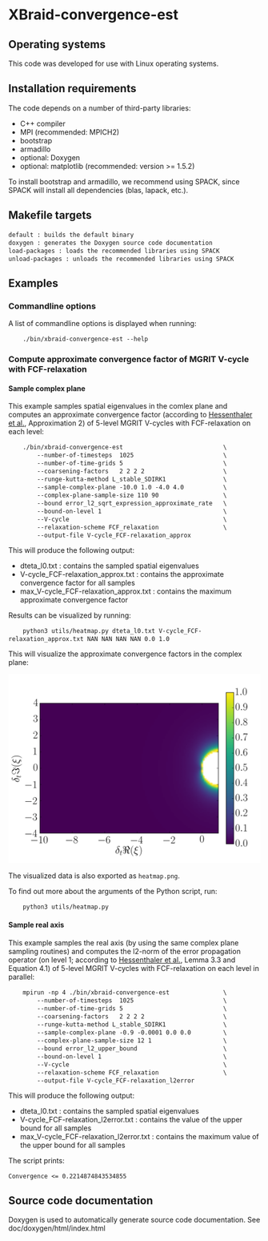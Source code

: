 # XBraid-convergence-est

## Operating systems

This code was developed for use with Linux operating systems.

## Installation requirements

The code depends on a number of third-party libraries:

* C++ compiler
* MPI (recommended: MPICH2)
* bootstrap
* armadillo
* optional: Doxygen
* optional: matplotlib (recommended: version >= 1.5.2)

To install bootstrap and armadillo, we recommend using SPACK, since SPACK will install all dependencies (blas, lapack, etc.).

## Makefile targets

    default : builds the default binary
    doxygen : generates the Doxygen source code documentation
    load-packages : loads the recommended libraries using SPACK
    unload-packages : unloads the recommended libraries using SPACK

## Examples

### Commandline options

A list of commandline options is displayed when running:

```
    ./bin/xbraid-convergence-est --help
```

### Compute approximate convergence factor of MGRIT V-cycle with FCF-relaxation

#### Sample complex plane

This example samples spatial eigenvalues in the comlex plane
and computes an approximate convergence factor (according to [Hessenthaler et al.](https://arxiv.org/abs/1812.11508), Approximation 2)
of 5-level MGRIT V-cycles with FCF-relaxation on each level:

```
    ./bin/xbraid-convergence-est                            \
        --number-of-timesteps  1025                         \
        --number-of-time-grids 5                            \
        --coarsening-factors   2 2 2 2                      \
        --runge-kutta-method L_stable_SDIRK1                \
        --sample-complex-plane -10.0 1.0 -4.0 4.0           \
        --complex-plane-sample-size 110 90                  \
        --bound error_l2_sqrt_expression_approximate_rate   \
        --bound-on-level 1                                  \
        --V-cycle                                           \
        --relaxation-scheme FCF_relaxation                  \
        --output-file V-cycle_FCF-relaxation_approx
```

This will produce the following output:

* dteta_l0.txt : contains the sampled spatial eigenvalues
* V-cycle_FCF-relaxation_approx.txt : contains the approximate convergence factor for all samples
* max_V-cycle_FCF-relaxation_approx.txt : contains the maximum approximate convergence factor

Results can be visualized by running:

```
    python3 utils/heatmap.py dteta_l0.txt V-cycle_FCF-relaxation_approx.txt NAN NAN NAN NAN 0.0 1.0
```

This will visualize the approximate convergence factors in the complex plane:

![Image: Approximate convergence factor for 5-level V-cycles with FCF-relaxation (SDIRK1)](utils/figures/heatmap.png)

The visualized data is also exported as ```heatmap.png```.

To find out more about the arguments of the Python script, run:

```
    python3 utils/heatmap.py
```

#### Sample real axis

This example samples the real axis (by using the same complex plane sampling routines)
and computes the l2-norm of the error propagation operator (on level 1;
according to [Hessenthaler et al.](https://arxiv.org/abs/1812.11508), Lemma 3.3 and Equation 4.1)
of 5-level MGRIT V-cycles with FCF-relaxation on each level in parallel:

```
    mpirun -np 4 ./bin/xbraid-convergence-est               \
        --number-of-timesteps  1025                         \
        --number-of-time-grids 5                            \
        --coarsening-factors   2 2 2 2                      \
        --runge-kutta-method L_stable_SDIRK1                \
        --sample-complex-plane -0.9 -0.0001 0.0 0.0         \
        --complex-plane-sample-size 12 1                    \
        --bound error_l2_upper_bound                        \
        --bound-on-level 1                                  \
        --V-cycle                                           \
        --relaxation-scheme FCF_relaxation                  \
        --output-file V-cycle_FCF-relaxation_l2error
```

This will produce the following output:

* dteta_l0.txt : contains the sampled spatial eigenvalues
* V-cycle_FCF-relaxation_l2error.txt : contains the value of the upper bound for all samples
* max_V-cycle_FCF-relaxation_l2error.txt : contains the maximum value of the upper bound for all samples

The script prints:

```
Convergence <= 0.2214874843534855
```

## Source code documentation

Doxygen is used to automatically generate source code documentation.
See doc/doxygen/html/index.html
